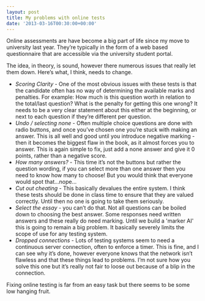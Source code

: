 ```yaml
---
layout: post
title: My problems with online tests
date: '2013-03-16T00:30:00+00:00'
---
```

Online assessments are have become a big part of life since my move to
university last year. They’re typically in the form of a web based
questionnaire that are accessible via the university student portal.

The idea, in theory, is sound, however there numerous issues that really
let them down. Here’s what, I think, needs to change.

* _Scoring Clarity_ - One of the most obvious issues with these tests is that
  the candidate often has no way of determining the available marks and
  penalties. For example: How much is this question worth in relation to the
  total/last question? What is the penalty for getting this one wrong? It needs
  to be a very clear statement about this either at the beginning, or next to
  each question if they’re different per question.
* _Undo / selecting none_ - Often multiple choice questions are done with radio
  buttons, and once you’ve chosen one you’re stuck with making an answer. This
  is all well and good until you introduce negative marking - then it becomes
  the biggest flaw in the book, as it almost forces you to answer. This is
  again simple to fix, just add a none answer and give it 0 points, rather than
  a negative score.
* _How many answers?_ - This time it’s not the buttons but rather the question
  wording, if you can select more than one answer then you need to know how
  many to choose! But you would think that everyone would spot that…nope…
* _Cut out cheating_ - This basically devalues the entire system. I think these
  tests should be done in class time to ensure that they are valued correctly.
  Until then no one is going to take them seriously.
* _Select the essay_ - you can’t do that. Not all questions can be boiled down
  to choosing the best answer. Some responses need written answers and these
  really do need marking. Until we build a 'marker AI' this is going to remain
  a big problem. It basically severely limits the scope of use for any testing
  system.
* _Dropped connections_ - Lots of testing systems seem to need a continuous
  server connection, often to enforce a timer. This is fine, and I can see why
  it’s done, however everyone knows that the network isn’t flawless and that
  these things lead to problems. I’m not sure how you solve this one but it’s
  really not fair to loose out because of a blip in the connection.

Fixing online testing is far from an easy task but there seems to be some low
hanging fruit.
